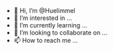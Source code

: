 - 👋 Hi, I’m @Huelimmel
- 👀 I’m interested in ...
- 🌱 I’m currently learning ...
- 💞️ I’m looking to collaborate on ...
- 📫 How to reach me ...

<!---
Huelimmel/Huelimmel is a ✨ special ✨ repository because its `README.md` (this file) appears on your GitHub profile.
You can click the Preview link to take a look at your changes.
--->
